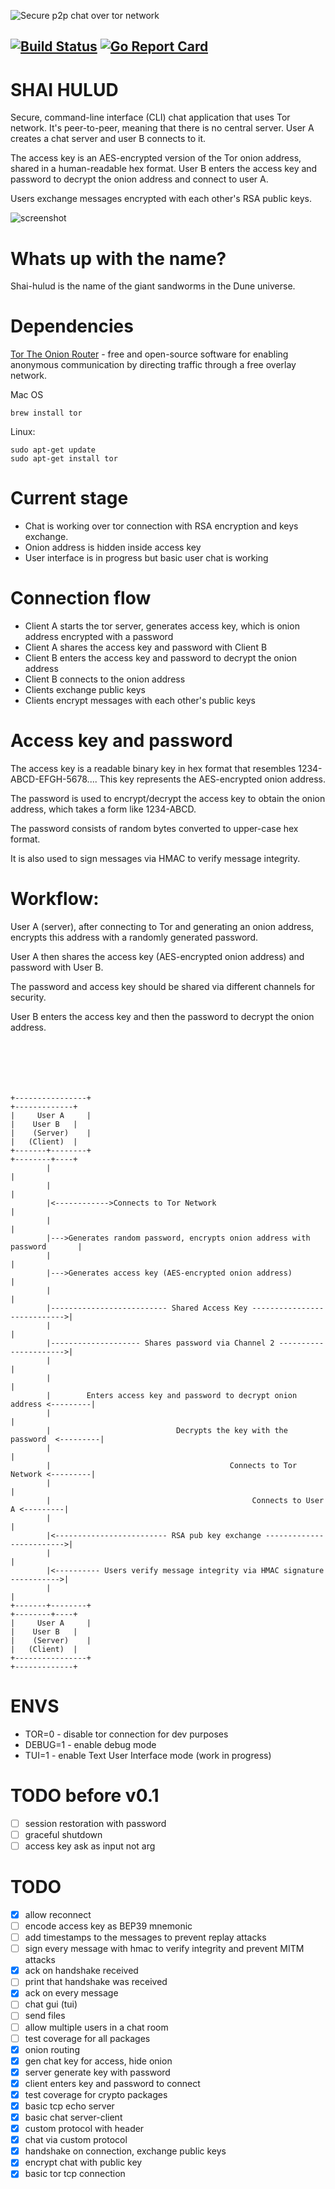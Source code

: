![Secure p2p chat over tor network](assets/banner.jpg)
## [![Build Status](https://github.com/1F47E/go-shaihulud/actions/workflows/go.yml/badge.svg)](https://github.com/1F47E/go-shaihulud/actions/workflows/go.yml)  [![Go Report Card](https://goreportcard.com/badge/1F47E/go-shaihulud)](https://goreportcard.com/report/1F47E/go-shaihulud)


# SHAI HULUD
Secure, command-line interface (CLI) chat application that uses Tor network.
It's peer-to-peer, meaning that there is no central server.
User A creates a chat server and user B connects to it.

The access key is an AES-encrypted version of the Tor onion address, shared in a human-readable hex format.
User B enters the access key and password to decrypt the onion address and connect to user A.

Users exchange messages encrypted with each other's RSA public keys.

![screenshot](assets/screenshot.png)

# Whats up with the name?
Shai-hulud is the name of the giant sandworms in the Dune universe. 

# Dependencies
[Tor The Onion Router](https://www.torproject.org/download/) - free and open-source software for enabling anonymous communication by directing traffic through a free overlay network.

Mac OS
```
brew install tor
```

Linux:
```
sudo apt-get update
sudo apt-get install tor
```


# Current stage
- Chat is working over tor connection with RSA encryption and keys exchange.
- Onion address is hidden inside access key
- User interface is in progress but basic user chat is working

# Connection flow
- Client A starts the tor server, generates access key, which is onion address encrypted with a password
- Client A shares the access key and password with Client B
- Client B enters the access key and password to decrypt the onion address
- Client B connects to the onion address
- Clients exchange public keys
- Clients encrypt messages with each other's public keys


# Access key and password
The access key is a readable binary key in hex format
that resembles 1234-ABCD-EFGH-5678....
This key represents the AES-encrypted onion address.

The password is used to encrypt/decrypt the access key to obtain the onion address,
which takes a form like 1234-ABCD.

The password consists of random bytes converted to upper-case hex format.

It is also used to sign messages via HMAC to verify message integrity.

# Workflow:
User A (server), after connecting to Tor and generating an onion address, encrypts this address with a randomly generated password.

User A then shares the access key (AES-encrypted onion address) and password with User B.

The password and access key should be shared via different channels for security.

User B enters the access key and then the password to decrypt the onion address.
```





                                                                       
+----------------+                                                        +-------------+
|     User A     |                                                        |    User B   |
|    (Server)    |                                                        |   (Client)  |
+-------+--------+                                                        +--------+----+
        |                                                                          |
        |                                                                          |
        |<------------>Connects to Tor Network                                     |
        |                                                                          |
        |--->Generates random password, encrypts onion address with password       |
        |                                                                          |
        |--->Generates access key (AES-encrypted onion address)                    |
        |                                                                          |
        |-------------------------- Shared Access Key ---------------------------->|
        |                                                                          |
        |-------------------- Shares password via Channel 2 ---------------------->|
        |                                                                          |
        |                                                                          |
        |        Enters access key and password to decrypt onion address <---------|
        |                                                                          |
        |                            Decrypts the key with the password  <---------|
        |                                                                          |
        |                                        Connects to Tor Network <---------|
        |                                                                          |
        |                                             Connects to User A <---------|
        |                                                                          |
        |<------------------------- RSA pub key exchange ------------------------->|
        |                                                                          |
        |<---------- Users verify message integrity via HMAC signature ----------->|
        |                                                                          |
+-------+--------+                                                        +--------+----+
|     User A     |                                                        |    User B   |
|    (Server)    |                                                        |   (Client)  |
+----------------+                                                        +-------------+
```
# ENVS
- TOR=0 - disable tor connection for dev purposes
- DEBUG=1 - enable debug mode
- TUI=1 - enable Text User Interface mode (work in progress)


# TODO before v0.1

- [ ] session restoration with password
- [ ] graceful shutdown
- [ ] access key ask as input not arg

# TODO
- [x] allow reconnect
- [ ] encode access key as BEP39 mnemonic
- [ ] add timestamps to the messages to prevent replay attacks
- [ ] sign every message with hmac to verify integrity and prevent MITM attacks
- [x] ack on handshake received
- [ ] print that handshake was received
- [x] ack on every message
- [ ] chat gui (tui)
- [ ] send files
- [ ] allow multiple users in a chat room
- [ ] test coverage for all packages
- [x] onion routing
- [x] gen chat key for access, hide onion
- [x] server generate key with password
- [x] client enters key and password to connect
- [x] test coverage for crypto packages
- [x] basic tcp echo server
- [x] basic chat server-client
- [x] custom protocol with header
- [x] chat via custom protocol
- [x] handshake on connection, exchange public keys
- [x] encrypt chat with public key
- [x] basic tor tcp connection
